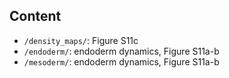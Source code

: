 Content
-------
* `/density_maps/`: Figure S11c
* `/endoderm/`: endoderm dynamics, Figure S11a-b
* `/mesoderm/`: endoderm dynamics, Figure S11a-b
